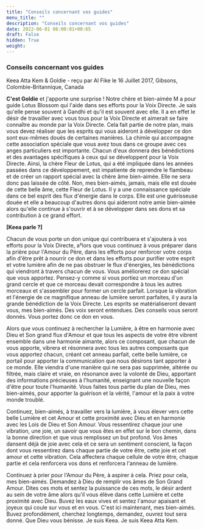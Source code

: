 ```yaml
---
title: "Conseils concernant vos guides"
menu_title: ""
description: "Conseils concernant vos guides"
date: 2022-06-01 06:00:01+00:65
draft: False
hidden: True
weight:
---
```

### Conseils concernant vos guides

Keea Atta Kem & Goldie - reçu par Al Fike le 16 Juillet 2017, Gibsons, Colombie-Britannique, Canada

**C'est Goldie** et j'apporte une surprise ! Notre chère et bien-aimée M a pour guide Lotus Blossom qui l'aide dans ses efforts pour la Voix Directe. Je sais qu'elle pense souvent à Gandhi et qu'il est souvent avec elle. Il a en effet le désir de travailler avec vous tous pour la Voix Directe et aimerait se faire connaître au monde par la Voix Directe. Cela fait partie de notre plan, mais vous devez réaliser que les esprits qui vous aideront à développer ce don sont eux-mêmes doués de certaines manières. La chimie qui accompagne cette association spéciale que vous avez tous dans ce groupe avec ces anges particuliers est importante. Chacun d'eux donnera des bénédictions et des avantages spécifiques à ceux qui se développent pour la Voix Directe. Ainsi, la chère Fleur de Lotus, qui a été impliquée dans les années passées dans ce développement, est impatiente de reprendre le flambeau et de créer un rapport spécial avec la chère âme bien-aimée. Elle ne sera donc pas laissée de côté. Non, mes bien-aimés, jamais, mais elle est douée de cette belle âme, cette Fleur de Lotus. Il y a une connaissance spéciale dans ce bel esprit des flux d'énergie dans le corps. Elle est une guérisseuse douée et elle a beaucoup d'autres dons qui aideront notre amie bien-aimée alors qu'elle continue à s'ouvrir et à se développer dans ses dons et sa contribution à ce grand effort.

**[Keea parle ?]**

Chacun de vous porte un don unique qui contribuera et s'ajoutera à vos efforts pour la Voix Directe, a²lors que vous continuez à vous préparer dans la prière pour l'Amour du Père, dans les efforts pour renforcer votre corps afin d'être prêt à nourrir ce don et dans les efforts pour purifier votre esprit et votre lumière afin de ne pas obstruer le flux d'énergies, les bénédictions qui viendront à travers chacun de vous. Vous améliorerez ce don spécial que vous apportez. Pensez-y comme si vous portiez un morceau d'un grand cercle et que ce morceau devait correspondre à tous les autres morceaux et s'assembler pour former un cercle parfait. Lorsque la vibration et l'énergie de ce magnifique anneau de lumière seront parfaites, il y aura la grande bénédiction de la Voix Directe. Les esprits se matérialiseront devant vous, mes bien-aimés. Des voix seront entendues. Des conseils vous seront donnés. Vous portez donc ce don en vous.

Alors que vous continuez à rechercher la Lumière, à être en harmonie avec Dieu et Son grand flux d'Amour et que tous les aspects de votre être vibrent ensemble dans une harmonie aimante, alors ce composant, que chacun de vous apporte, vibrera et résonnera avec tous les autres composants que vous apportez chacun, créant cet anneau parfait, cette belle lumière, ce portail pour apporter la communication que nous désirons tant apporter à ce monde. Elle viendra d'une manière qui ne sera pas supprimée, altérée ou filtrée, mais claire et vraie, en résonance avec la volonté de Dieu, apportant des informations précieuses à l'humanité, enseignant une nouvelle façon d'être pour toute l'humanité. Vous faites tous partie du plan de Dieu, mes bien-aimés, pour apporter la guérison et la vérité, l'amour et la paix à votre monde troublé.

Continuez, bien-aimés, à travailler vers la lumière, à vous élever vers cette belle Lumière et cet Amour et cette proximité avec Dieu et en harmonie avec les Lois de Dieu et Son Amour. Vous ressentirez chaque jour une vibration, une joie, un savoir que vous êtes en effet sur le bon chemin, dans la bonne direction et que vous remplissez un but profond. Vos âmes dansent déjà de joie avec cela et ce sera un sentiment conscient, la façon dont vous ressentirez dans chaque partie de votre être, cette joie et cet amour et cette vibration. Cela affectera chaque cellule de votre être, chaque partie et cela renforcera vos dons et renforcera l'anneau de lumière.

Continuez à prier pour l'Amour du Père, à aspirer à cela. Priez pour cela, mes bien-aimés. Demandez à Dieu de remplir vos âmes de Son Grand Amour. Dites ces mots et sentez la puissance de ces mots, le désir ardent au sein de votre âme alors qu'il vous élève dans cette Lumière et cette proximité avec Dieu. Buvez les eaux vives et sentez l'amour apaisant et joyeux qui coule sur vous et en vous. C'est ici maintenant, mes bien-aimés. Buvez profondément, cherchez longtemps, demandez, ouvrez tout sera donné. Que Dieu vous bénisse. Je suis Keea. Je suis Keea Atta Kem.
